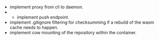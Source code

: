 - implement proxy from cli to daemon.
- - implement push endpoint.
- implement .gitignore filtering for checksumming if a rebuild of the wasm cache needs to happen.
- implement cow mounting of the repository within the container.
